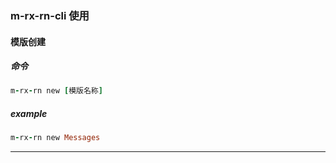 ### m-rx-rn-cli 使用

#### 模版创建

##### 命令

```ruby
m-rx-rn new [模版名称]
```

##### example

```ruby
m-rx-rn new Messages
```


---

